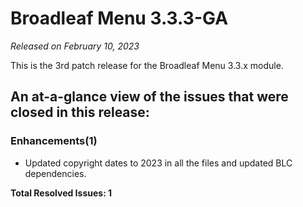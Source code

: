 # Broadleaf Menu 3.3.3-GA

_Released on February 10, 2023_

This is the 3rd patch release for the Broadleaf Menu 3.3.x module.

## An at-a-glance view of the issues that were closed in this release:

### Enhancements(1)
- Updated copyright dates to 2023 in all the files and updated BLC dependencies.


**Total Resolved Issues: 1**
